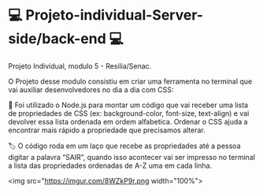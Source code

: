 <h1>💻 Projeto-individual-Server-side/back-end 💻 </h1>
Projeto Individual, modulo 5 - Resilia/Senac.

O Projeto desse modulo consistiu em criar uma ferramenta no terminal que vai auxiliar desenvolvedores no dia a dia com CSS:

🧵 Foi utilizado o Node.js para montar um código que vai receber uma lista de propriedades de CSS (ex: background-color, font-size, text-align) e vai devolver essa lista ordenada em ordem alfabetica. Ordenar o CSS ajuda a encontrar mais rápido a propriedade que precisamos alterar.

🏷️ O código roda em um laço que recebe as propriedades até a pessoa digitar a palavra “SAIR”, quando isso acontecer vai ser impresso no terminal a lista das propriedades ordenadas de A-Z uma em cada linha.

<img src="https://imgur.com/8WZkP9r.png width="100%"></img>

